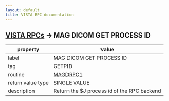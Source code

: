 ```yaml
---
layout: default
title: VISTA RPC documentation
---
```




## [VISTA RPCs](TableOfContent.md) &#8594; MAG DICOM GET PROCESS ID 

 property | value 
--- | --- 
 label | MAG DICOM GET PROCESS ID
 tag | GETPID
 routine | [MAGDRPC1](http://code.osehra.org/dox/Routine_MAGDRPC1_source.html)
 return value type | SINGLE VALUE
 description | Return the $J process id of the RPC backend